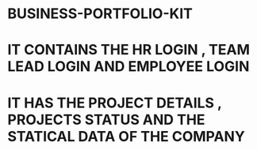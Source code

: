 # BUSINESS-PORTFOLIO-KIT
# IT CONTAINS THE HR LOGIN , TEAM LEAD LOGIN AND EMPLOYEE LOGIN
# IT HAS THE PROJECT DETAILS , PROJECTS STATUS AND THE STATICAL DATA OF THE COMPANY
